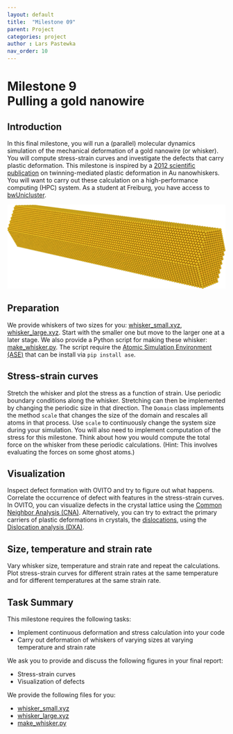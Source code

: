 ```yaml
---
layout: default
title:  "Milestone 09"
parent: Project
categories: project
author : Lars Pastewka
nav_order: 10
---
```


# Milestone 9 <br/> Pulling a gold nanowire

## Introduction

In this final milestone, you will run a (parallel) molecular dynamics simulation of the mechanical deformation of a gold nanowire (or whisker). You will compute stress-strain curves and investigate the defects that carry plastic deformation. This milestone is inspired by a [2012 scientific publication](http://dx.doi.org/10.1016/j.actamat.2012.03.018) on twinning-mediated plastic deformation in Au nanowhiskers. You will want to carry out these calculation on a high-performance computing (HPC) system. As a student at Freiburg, you have access to [bwUnicluster](../_notes/bwUnicluster.md).

![Gold whisker consisting of 51500 atoms](whisker.png)

## Preparation

We provide whiskers of two sizes for you: [whisker_small.xyz](whisker_small.xyz), [whisker_large.xyz](whisker_large.xyz). Start with the smaller one but move to the larger one at a later stage. We also provide a Python script for making these whisker: [make_whisker.py](make_whisker.py). The script require the [Atomic Simulation Environment (ASE)](https://wiki.fysik.dtu.dk/ase/) that can be install via `pip install ase`.

## Stress-strain curves

Stretch the whisker and plot the stress as a function of strain. Use periodic boundary conditions along the whisker. Stretching can then be implemented by changing the periodic size in that direction. The `Domain` class implements the method `scale` that changes the size of the domain and rescales all atoms in that process. Use `scale` to continuously change the system size during your simulation. You will also need to implement computation of the stress for this milestone. Think about how you would compute the total force on the whisker from these periodic calculations. (Hint: This involves evaluating the forces on some ghost atoms.)

## Visualization

Inspect defect formation with OVITO and try to figure out what happens. Correlate the occurrence of defect with features in the stress-strain curves. In OVITO, you can visualize defects in the crystal lattice using the [Common Neighbor Analysis (CNA)](https://www.ovito.org/docs/current/reference/pipelines/modifiers/common_neighbor_analysis.html#particles-modifiers-common-neighbor-analysis). Alternatively, you can try to extract the primary carriers of plastic deformations in crystals, the [dislocations](https://en.wikipedia.org/wiki/Dislocation), using the [Dislocation analysis (DXA)](https://www.ovito.org/docs/current/reference/pipelines/modifiers/dislocation_analysis.html).

## Size, temperature and strain rate

Vary whisker size, temperature and strain rate and repeat the calculations. Plot stress-strain curves for different strain rates at the same temperature and for different temperatures at the same strain rate.

## Task Summary

This milestone requires the following tasks:

* Implement continuous deformation and stress calculation into your code
* Carry out deformation of whiskers of varying sizes at varying temperature and strain rate

We ask you to provide and discuss the following figures in your final report:

* Stress-strain curves
* Visualization of defects

We provide the following files for you:

* [whisker_small.xyz](whisker_small.xyz)
* [whisker_large.xyz](whisker_large.xyz)
* [make_whisker.py](make_whisker.py)
